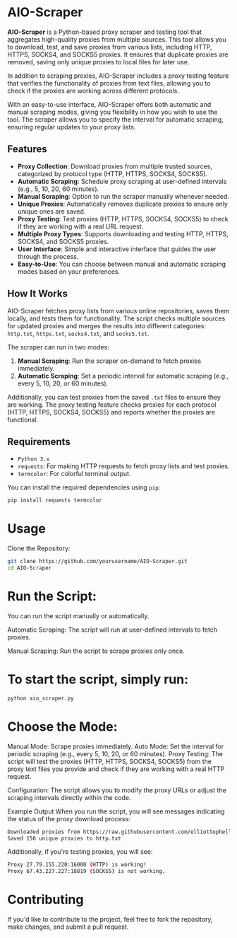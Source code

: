 # AIO-Scraper

**AIO-Scraper** is a Python-based proxy scraper and testing tool that aggregates high-quality proxies from multiple sources. This tool allows you to download, test, and save proxies from various lists, including HTTP, HTTPS, SOCKS4, and SOCKS5 proxies. It ensures that duplicate proxies are removed, saving only unique proxies to local files for later use.

In addition to scraping proxies, AIO-Scraper includes a proxy testing feature that verifies the functionality of proxies from text files, allowing you to check if the proxies are working across different protocols.

With an easy-to-use interface, AIO-Scraper offers both automatic and manual scraping modes, giving you flexibility in how you wish to use the tool. The scraper allows you to specify the interval for automatic scraping, ensuring regular updates to your proxy lists.

## Features

- **Proxy Collection**: Download proxies from multiple trusted sources, categorized by protocol type (HTTP, HTTPS, SOCKS4, SOCKS5).
- **Automatic Scraping**: Schedule proxy scraping at user-defined intervals (e.g., 5, 10, 20, 60 minutes).
- **Manual Scraping**: Option to run the scraper manually whenever needed.
- **Unique Proxies**: Automatically removes duplicate proxies to ensure only unique ones are saved.
- **Proxy Testing**: Test proxies (HTTP, HTTPS, SOCKS4, SOCKS5) to check if they are working with a real URL request.
- **Multiple Proxy Types**: Supports downloading and testing HTTP, HTTPS, SOCKS4, and SOCKS5 proxies.
- **User Interface**: Simple and interactive interface that guides the user through the process.
- **Easy-to-Use**: You can choose between manual and automatic scraping modes based on your preferences.

## How It Works

AIO-Scraper fetches proxy lists from various online repositories, saves them locally, and tests them for functionality. The script checks multiple sources for updated proxies and merges the results into different categories: `http.txt`, `https.txt`, `socks4.txt`, and `socks5.txt`.

The scraper can run in two modes:
1. **Manual Scraping**: Run the scraper on-demand to fetch proxies immediately.
2. **Automatic Scraping**: Set a periodic interval for automatic scraping (e.g., every 5, 10, 20, or 60 minutes).

Additionally, you can test proxies from the saved `.txt` files to ensure they are working. The proxy testing feature checks proxies for each protocol (HTTP, HTTPS, SOCKS4, SOCKS5) and reports whether the proxies are functional.

## Requirements

- `Python 3.x`
- `requests`: For making HTTP requests to fetch proxy lists and test proxies.
- `termcolor`: For colorful terminal output.

You can install the required dependencies using `pip`:

```bash
pip install requests termcolor
```
# Usage
Clone the Repository:
```bash
git clone https://github.com/yourusername/AIO-Scraper.git
cd AIO-Scraper
```
# Run the Script:
You can run the script manually or automatically.

Automatic Scraping:
The script will run at user-defined intervals to fetch proxies.

Manual Scraping:
Run the script to scrape proxies only once.

# To start the script, simply run:

```bash
python aio_scraper.py
```
# Choose the Mode:
Manual Mode: Scrape proxies immediately.
Auto Mode: Set the interval for periodic scraping (e.g., every 5, 10, 20, or 60 minutes).
Proxy Testing:
The script will test the proxies (HTTP, HTTPS, SOCKS4, SOCKS5) from the proxy text files you provide and check if they are working with a real HTTP request.

Configuration:
The script allows you to modify the proxy URLs or adjust the scraping intervals directly within the code.

Example Output
When you run the script, you will see messages indicating the status of the proxy download process:

```bash
Downloaded proxies from https://raw.githubusercontent.com/elliottophellia/yakumo/master/results/http/global/http_checked.txt
Saved 150 unique proxies to http.txt
```
Additionally, if you're testing proxies, you will see:

```bash
Proxy 27.79.155.220:16000 (HTTP) is working!
Proxy 67.43.227.227:18819 (SOCKS5) is not working.
```
# Contributing
If you'd like to contribute to the project, feel free to fork the repository, make changes, and submit a pull request.

